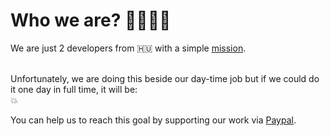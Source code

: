 # Who we are? 👩‍💻👨‍💻

We are just 2 developers from 🇭🇺 with a simple [mission](/).

<br/>
Unfortunately, we are doing this beside our day-time job but if we could do it one day in full time, it will be:
<div class="text-5xl py-4 text-center">💥</div>

You can help us to reach this goal by supporting our work via [Paypal](https://paypal.me/andrasbacsai).
